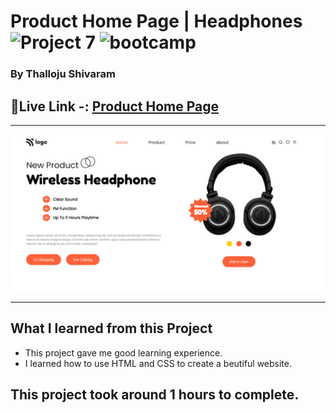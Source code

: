 # Product Home Page | Headphones ![Project 7](https://img.shields.io/badge/Project%20-7-green) ![bootcamp](https://img.shields.io/badge/JS-Bootcamp-yellow)

### By Thalloju Shivaram


## 🔗Live Link -: [Product Home Page](https://prodimage.netlify.app/)
 

---

![myproject](/Screenshot/product%20image.png)

---


## What I learned from this Project

- This project gave me good learning experience.
- I learned how to use HTML and CSS to create a beutiful website.
## This project took around 1 hours to complete.